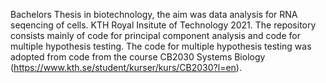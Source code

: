 Bachelors Thesis in biotechnology, the aim was data analysis for RNA seqencing of cells.
KTH Royal Insitute of Technology 2021. 
The repository consists mainly of code for principal component analysis and code for multiple hypothesis testing. The code for multiple hypothesis testing was adopted from code from the course CB2030 Systems Biology (https://www.kth.se/student/kurser/kurs/CB2030?l=en). 
